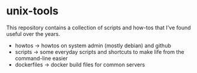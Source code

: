 unix-tools
====

This repository contains a collection of scripts and how-tos that I've found useful over the years.

* howtos -> howtos on system admin (mostly debian) and github
* scripts -> some everyday scripts and shortcuts to make life from the command-line easier
* dockerfiles -> docker build files for common servers
